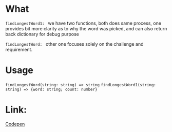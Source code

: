 # What

`findLongestWord1: `
we have two functions, both does same process, one provides bit more clarity 
as to why the word was picked, and can also return back dictionary for debug purpose

`findLongestWord: `
other one focuses solely on the challenge and requirement. 

# Usage 

`findLongestWord(string: string) => string`
`findLongestWord1(string: string) => {word: string; count: number}`


# Link: 
<a href="https://codepen.io/iMultiThinker/pen/mdajgxG?editors=0012">Codepen</a>